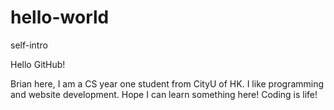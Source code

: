 # hello-world
self-intro

Hello GitHub!

Brian here, I am a CS year one student from CityU of HK. I like programming and website development.
Hope I can learn something here! Coding is life!
